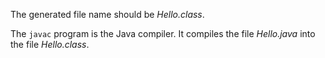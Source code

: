 The generated file name should be *Hello.class*.

The `javac` program is the Java compiler. It compiles the file *Hello.java* into the file *Hello.class*.